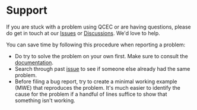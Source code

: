 # Support

If you are stuck with a problem using QCEC or are having questions, please do get in touch at our [Issues](https://github.com/cda-tum/qcec/issues) or [Discussions](https://github.com/cda-tum/qcec/discussions). We'd love to help.

You can save time by following this procedure when reporting a problem:

- Do try to solve the problem on your own first. Make sure to consult the [documentation](https://qcec.readthedocs.io/en/latest/).
- Search through past [issue](https://github.com/cda-tum/qcec/issues) to see if someone else already had the same problem.
- Before filing a bug report, try to create a minimal working example (MWE) that reproduces the problem. It's much easier to identify the cause for the problem if a handful of lines suffice to show that something isn't working.
